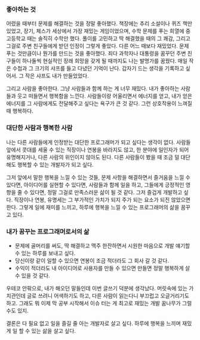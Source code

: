 ### 좋아하는 것
어렸을 때부터 문제를 해결하는 것을 정말 좋아했다. 
책장에는 추리 소설이나 퀴즈 책만 있었고, 장기, 체스가 세상에서 가장 재밌는 게임이었으며, 수학 문제를 푸는 희열에 중고등학교 때는 솔직히 수학만 했다. 
풀이를 고민하고 딱 해결했을 때의 그 쾌감, 그리고 그걸로 주변 친구들에게 받던 인정이 그렇게 좋았다. 다른 어느 때보다 재밌었다.
문제 푸는 것만큼이나 뭔가를 만드는 것을 좋아했다. 
죄다 과학자나 대통령을 꿈꾸던 주변 친구들이 하나둘씩 현실적인 장래 희망을 갖게 될 때까지도 나는 발명가를 꿈꿨다. 
매일 작은 수첩과 그 크기의 샤프를 들고 다녔던 기억이 난다. 갑자기 드는 생각을 기록하고 싶어서. 
그 작은 샤프도 내가 만들었었다.
 
그리고 사람을 좋아한다. 그냥 사람들과 함께 하는 게 너무 재밌다. 내가 좋아하는 사람들과 웃고 떠들면서 행복함을 느낀다. 
사람들이랑 어울리면서 에너지를 얻고, 내가 얻은 에너지를 그 사람에게도 전달해주고 싶다는 욕구가 큰 것 같다. 그런 상호작용이 느껴질 때 행복하다.
 
### 대단한 사람과 행복한 사람
나는 다른 사람들에게 인정받는 대단한 프로그래머가 되고 싶다는 생각이 없다. 
사람들 앞에서 콧대를 세울 수 있는 직장이나 연봉을 바라지도 않고, 한 분야에 일인자가 되어 유명해지거나, 다른 사람의 위인이지 않아도 된다. 
다른 사람들이 봤을 때 조금 덜 대단해도 행복할 수 있는 개발자가 되고 싶다. 
 
그저 앞에서 말한 행복을 느낄 수 있는 것들, 문제 사항을 해결하면서 즐거움을 느낄 수 있다면, 아이디어를 실현할 수 있다면, 사람들과 함께 일을 하고, 그들에게 긍정적인 영향을 줄 수 있다면, 정말 그걸로 만족스러운 삶이 될 것 같다. 
그저 즐겁게 개발하고 싶다. 직장이나 연봉, 유명세는 그 부가적인 가치가 되지 주가 되는 요소가 되진 않았으면 한다. 
그렇게 일에 재미를 느끼고, 하루에 행복을 느낄 수 있는 프로그래머의 삶을 꿈꾸고 있다.
 
### 내가 꿈꾸는 프로그래머로서의 삶


- 문제에 골머리를 써도, 딱 해결하고 맥주 한잔하면서 시원한 마음으로 개발 얘기할 수 있는 하루를 보내고 싶다.   
- 당신이랑 같이 일할 수 있으면 연봉이 조금 적더라도 그 회사 갈 것 같다.    
- 수익이 적더라도 내 아이디어로 사용자를 만들 수 있으면 만들면 정말 행복하게 살 수 있을 것 같다.     
 
우테코 안팎으로, 내가 해오던 말들인데 이번 글쓰기 덕분에 생각났다. 머릿속에 있는 가치관인데 글로 쓰려니 어색하기도 하고, 다른 사람이 읽는다니 부끄럽고 오글거리기도 하고. 
그래도 뭐 이제 막 공부 시작해서 이슈 터는 게 최고로 재밌는 개발 꿈나무가 그럴 수도 있지. 
 
결론은 다 필요 없고 일을 즐길 줄 아는 개발자로 살고 싶다. 하루에 행복을 느끼며 재밌게 일 할 수 있는 삶을 살고 싶다.
